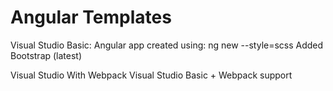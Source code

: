 # Angular Templates

Visual Studio Basic:
  Angular app created using: ng new --style=scss
  Added Bootstrap (latest)

Visual Studio With Webpack
  Visual Studio Basic + Webpack support
  
  
